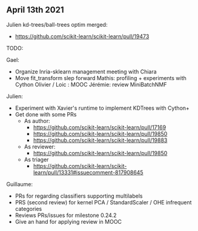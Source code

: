 ## April 13th 2021

Julien kd-trees/ball-trees optim merged:
- https://github.com/scikit-learn/scikit-learn/pull/19473

TODO:

Gael:
- Organize Inria-sklearn management meeting with Chiara
- Move fit_transform slep forward
Mathis: profiling + experiments with Cython
Olivier / Loic : MOOC 
Jérémie: review MiniBatchNMF

Julien: 
 - Experiment with Xavier's runtime to implement KDTrees with Cython+
 - Get done with some PRs
     - As author:
         - https://github.com/scikit-learn/scikit-learn/pull/17169
         - https://github.com/scikit-learn/scikit-learn/pull/19850
         - https://github.com/scikit-learn/scikit-learn/pull/19883
     - As reviewer:
         - https://github.com/scikit-learn/scikit-learn/pull/19850
     - As triager
         - https://github.com/scikit-learn/scikit-learn/pull/13331#issuecomment-817908645

Guillaume: 
- PRs for regarding classifiers supporting multilabels
- PRS (second review) for kernel PCA / StandardScaler / OHE infrequent categories
- Reviews PRs/issues for milestone 0.24.2
- Give an hand for applying review in MOOC



